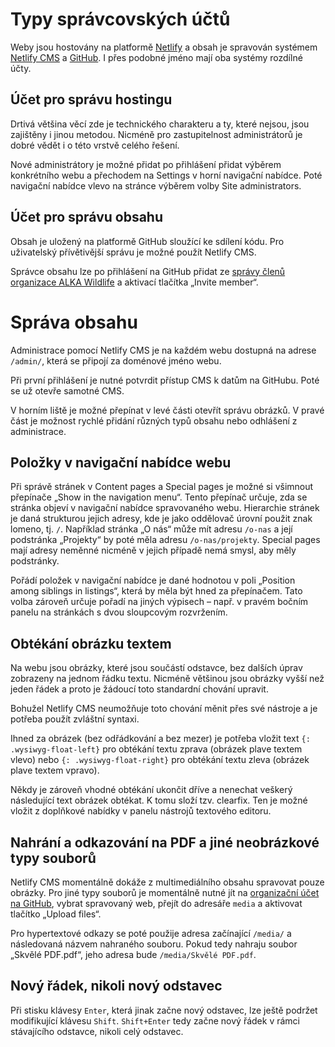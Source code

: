 # Typy správcovských účtů

Weby jsou hostovány na platformě [Netlify][netlify] a obsah je spravován systémem [Netlify CMS][netlify-cms] a [GitHub][github]. I přes podobné jméno mají oba systémy rozdílné účty.

## Účet pro správu hostingu

Drtivá většina věcí zde je technického charakteru a ty, které nejsou, jsou zajištěny i jinou metodou. Nicméně pro zastupitelnost administrátorů je dobré vědět i o této vrstvě celého řešení.

Nové administrátory je možné přidat po přihlášení přidat výběrem konkrétního webu a přechodem na Settings v horní navigační nabídce. Poté navigační nabídce vlevo na stránce výběrem volby Site administrators.

## Účet pro správu obsahu

Obsah je uložený na platformě GitHub sloužící ke sdílení kódu. Pro uživatelský přívětivější správu je možné použít Netlify CMS.

Správce obsahu lze po přihlášení na GitHub přidat ze [správy členů organizace ALKA Wildlife][github-people] a aktivací tlačítka „Invite member“.

# Správa obsahu

Administrace pomocí Netlify CMS je na každém webu dostupná na adrese `/admin/`, která se připojí za doménové jméno webu.

Při první přihlášení je nutné potvrdit přístup CMS k datům na GitHubu. Poté se už otevře samotné CMS.

V horním liště je možné přepínat v levé části otevřít správu obrázků. V pravé část je možnost rychlé přidání různých typů obsahu nebo odhlášení z administrace.

## Položky v navigační nabídce webu

Při správě stránek v Content pages a Special pages je možné si všimnout přepínače „Show in the navigation menu“. Tento přepínač určuje, zda se stránka objeví v navigační nabídce spravovaného webu. Hierarchie stránek je daná strukturou jejich adresy, kde je jako oddělovač úrovní použit znak lomeno, tj. `/`. Například stránka „O nás“ může mít adresu `/o-nas` a její podstránka „Projekty“ by poté měla adresu `/o-nas/projekty`. Special pages mají adresy neměnné nicméně v jejich případě nemá smysl, aby měly podstránky.

Pořádí položek v navigační nabídce je dané hodnotou v poli „Position among siblings in listings“, která by měla být hned za přepínačem. Tato volba zároveň určuje pořadí na jiných výpisech – např. v pravém bočním panelu na stránkách s dvou sloupcovým rozvržením.

## Obtékání obrázku textem

Na webu jsou obrázky, které jsou součástí odstavce, bez dalších úprav zobrazeny na jednom řádku textu. Nicméně většinou jsou obrázky vyšší než jeden řádek a proto je žádoucí toto standardní chování upravit.

Bohužel Netlify CMS neumožňuje toto chování měnit přes své nástroje a je potřeba použít zvláštní syntaxi.

Ihned za obrázek (bez odřádkování a bez mezer) je potřeba vložit text `{: .wysiwyg-float-left}` pro obtékání textu zprava (obrázek plave textem vlevo) nebo `{: .wysiwyg-float-right}` pro obtékání textu zleva (obrázek plave textem vpravo).

Někdy je zároveň vhodné obtékání ukončit dříve a nenechat veškerý následující text obrázek obtékat. K tomu složí tzv. clearfix. Ten je možné vložit z doplňkové nabídky v panelu nástrojů textového editoru.

## Nahrání a odkazování na PDF a jiné neobrázkové typy souborů

Netlify CMS momentálně dokáže z multimediálního obsahu spravovat pouze obrázky. Pro jiné typy souborů je momentálně nutné jít na [organizační účet na GitHub][github-org], vybrat spravovaný web, přejít do adresáře `media` a aktivovat tlačítko „Upload files“.

Pro hypertextové odkazy se poté použije adresa začínající `/media/` a následovaná názvem nahraného souboru. Pokud tedy nahraju soubor „Skvělé PDF.pdf“, jeho adresa bude `/media/Skvělé PDF.pdf`.

## Nový řádek, nikoli nový odstavec

Při stisku klávesy `Enter`, která jinak začne nový odstavec, lze ještě podržet modifikující klávesu `Shift`. `Shift+Enter` tedy začne nový řádek v rámci stávajícího odstavce, nikoli celý odstavec.

[netlify]: https://www.netlify.com
[netlify-cms]: https://www.netlifycms.org
[github]: https://github.com
[github-people]: https://github.com/orgs/AlkaWildlife/people
[github-org]: https://github.com/AlkaWildlife
